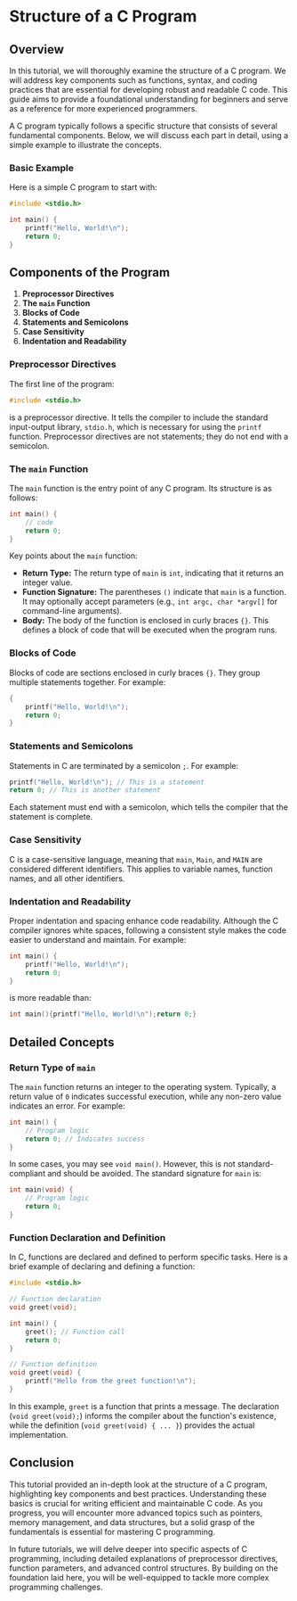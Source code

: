 # Structure of a C Program

## Overview

In this tutorial, we will thoroughly examine the structure of a C program. We will address key components such as functions, syntax, and coding practices that are essential for developing robust and readable C code. This guide aims to provide a foundational understanding for beginners and serve as a reference for more experienced programmers.

A C program typically follows a specific structure that consists of several fundamental components. Below, we will discuss each part in detail, using a simple example to illustrate the concepts.

### Basic Example

Here is a simple C program to start with:

```c
#include <stdio.h>

int main() {
    printf("Hello, World!\n");
    return 0;
}
```

## Components of the Program

1. **Preprocessor Directives**
2. **The `main` Function**
3. **Blocks of Code**
4. **Statements and Semicolons**
5. **Case Sensitivity**
6. **Indentation and Readability**

### Preprocessor Directives

The first line of the program:
```c
#include <stdio.h>
```
is a preprocessor directive. It tells the compiler to include the standard input-output library, `stdio.h`, which is necessary for using the `printf` function. Preprocessor directives are not statements; they do not end with a semicolon.

### The `main` Function

The `main` function is the entry point of any C program. Its structure is as follows:

```c
int main() {
    // code
    return 0;
}
```

Key points about the `main` function:
- **Return Type:** The return type of `main` is `int`, indicating that it returns an integer value.
- **Function Signature:** The parentheses `()` indicate that `main` is a function. It may optionally accept parameters (e.g., `int argc, char *argv[]` for command-line arguments).
- **Body:** The body of the function is enclosed in curly braces `{}`. This defines a block of code that will be executed when the program runs.

### Blocks of Code

Blocks of code are sections enclosed in curly braces `{}`. They group multiple statements together. For example:

```c
{
    printf("Hello, World!\n");
    return 0;
}
```

### Statements and Semicolons

Statements in C are terminated by a semicolon `;`. For example:

```c
printf("Hello, World!\n"); // This is a statement
return 0; // This is another statement
```

Each statement must end with a semicolon, which tells the compiler that the statement is complete.

### Case Sensitivity

C is a case-sensitive language, meaning that `main`, `Main`, and `MAIN` are considered different identifiers. This applies to variable names, function names, and all other identifiers.

### Indentation and Readability

Proper indentation and spacing enhance code readability. Although the C compiler ignores white spaces, following a consistent style makes the code easier to understand and maintain. For example:

```c
int main() {
    printf("Hello, World!\n");
    return 0;
}
```

is more readable than:

```c
int main(){printf("Hello, World!\n");return 0;}
```

## Detailed Concepts

### Return Type of `main`

The `main` function returns an integer to the operating system. Typically, a return value of `0` indicates successful execution, while any non-zero value indicates an error. For example:

```c
int main() {
    // Program logic
    return 0; // Indicates success
}
```

In some cases, you may see `void main()`. However, this is not standard-compliant and should be avoided. The standard signature for `main` is:

```c
int main(void) {
    // Program logic
    return 0;
}
```

### Function Declaration and Definition

In C, functions are declared and defined to perform specific tasks. Here is a brief example of declaring and defining a function:

```c
#include <stdio.h>

// Function declaration
void greet(void);

int main() {
    greet(); // Function call
    return 0;
}

// Function definition
void greet(void) {
    printf("Hello from the greet function!\n");
}
```

In this example, `greet` is a function that prints a message. The declaration (`void greet(void);`) informs the compiler about the function's existence, while the definition (`void greet(void) { ... }`) provides the actual implementation.

## Conclusion

This tutorial provided an in-depth look at the structure of a C program, highlighting key components and best practices. Understanding these basics is crucial for writing efficient and maintainable C code. As you progress, you will encounter more advanced topics such as pointers, memory management, and data structures, but a solid grasp of the fundamentals is essential for mastering C programming.

In future tutorials, we will delve deeper into specific aspects of C programming, including detailed explanations of preprocessor directives, function parameters, and advanced control structures. By building on the foundation laid here, you will be well-equipped to tackle more complex programming challenges.